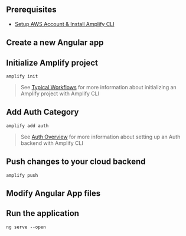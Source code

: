## Prerequisites
* [Setup AWS Account & Install Amplify CLI](~/start/getting-started/installation.md)

## Create a new Angular app

<inline-fragment src="~/ui/auth/fragments/angular/new-angular-app.md"></inline-fragment>

## Initialize Amplify project

```console
amplify init
```

> See [Typical Workflows](~/cli/start/workflows.md) for more information about initializing an Amplify project with Amplify CLI

## Add Auth Category

```console
amplify add auth
```

> See [Auth Overview](~/cli/auth/overview.md) for more information about setting up an Auth backend with Amplify CLI

## Push changes to your cloud backend

```console
amplify push
```

## Modify Angular App files

<inline-fragment src="~/ui/auth/fragments/angular/auth-state-management.md"></inline-fragment>

## Run the application
```
ng serve --open
```
